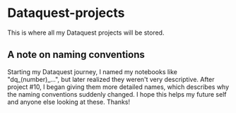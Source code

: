 # Dataquest-projects
This is where all my Dataquest projects will be stored.

## A note on naming conventions
Starting my Dataquest journey, I named my notebooks like "dq_(number)_...", but later realized they weren't very descriptive.
After project #10, I began giving them more detailed names, which describes why the naming conventions suddenly changed.
I hope this helps my future self and anyone else looking at these.  Thanks!
